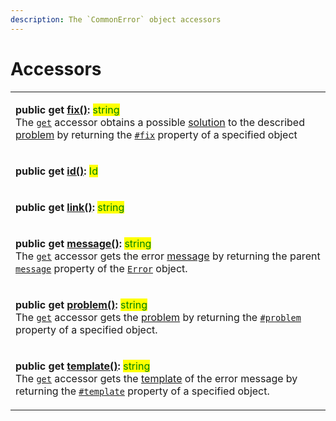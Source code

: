 ```yaml
---
description: The `CommonError` object accessors
---
```


# Accessors

|                                                                                                                                                                                                                                                                                                                                                                                                                                                                                                                                                                                                                                                                                     |
| ----------------------------------------------------------------------------------------------------------------------------------------------------------------------------------------------------------------------------------------------------------------------------------------------------------------------------------------------------------------------------------------------------------------------------------------------------------------------------------------------------------------------------------------------------------------------------------------------------------------------------------------------------------------------------------- |
| <p><strong>public get</strong> <a href="get-fix.md"><strong>fix()</strong></a><strong>:</strong> <mark style="color:green;">string</mark><br>The <a href="https://developer.mozilla.org/en-US/docs/Web/JavaScript/Reference/Functions/get"><code>get</code></a> accessor obtains a possible <a href="../../getting-started/basic-concepts.md#fix">solution</a> to the described <a href="get-problem.md">problem</a> by returning the <a href="../properties/fix.md"><code>#fix</code></a> property of a specified object</p>                                                                                                                                                       |
| <p><strong>public get</strong> <a href="get-id.md"><strong>id()</strong></a><strong>:</strong> <mark style="color:green;">Id</mark> | <mark style="color:green;">undefined</mark><br>The <a href="https://developer.mozilla.org/en-US/docs/Web/JavaScript/Reference/Functions/get"><code>get</code></a> accessor gets the error <a href="../../getting-started/basic-concepts.md#identification">identification</a> by returning the <a href="../properties/id.md"><code>#id</code></a> property of a specified object.</p>                                                                                                                                                         |
| <p><strong>public get</strong> <a href="get-link.md"><strong>link()</strong></a><strong>:</strong> <mark style="color:green;">string</mark> | <mark style="color:green;">undefined</mark><br>The <a href="https://developer.mozilla.org/en-US/docs/Web/JavaScript/Reference/Functions/get"><code>get</code></a> accessor gets the link(to read more about the thrown error) by returning the <a href="../properties/link.md"><code>#link</code></a> property of a specified object.</p>                                                                                                                                                                                             |
| <p><strong>public get</strong> <a href="get-message.md"><strong>message()</strong></a><strong>:</strong> <mark style="color:green;">string</mark><br>The <a href="https://developer.mozilla.org/en-US/docs/Web/JavaScript/Reference/Functions/get"><code>get</code></a> accessor gets the error <a href="../../getting-started/basic-concepts.md#message">message</a> by returning the parent <a href="https://developer.mozilla.org/en-US/docs/Web/JavaScript/Reference/Global_Objects/Error/message"><code>message</code></a> property of the <a href="https://developer.mozilla.org/en-US/docs/Web/JavaScript/Reference/Global_Objects/Error"><code>Error</code></a> object.</p> |
| <p><strong>public get</strong> <a href="get-problem.md"><strong>problem()</strong></a><strong>:</strong> <mark style="color:green;">string</mark><br>The <a href="https://developer.mozilla.org/en-US/docs/Web/JavaScript/Reference/Functions/get"><code>get</code></a> accessor gets the <a href="../../getting-started/basic-concepts.md#problem">problem</a> by returning the <a href="../properties/problem.md"><code>#problem</code></a> property of a specified object.</p>                                                                                                                                                                                                   |
| <p><strong>public get</strong> <a href="get-template.md"><strong>template()</strong></a><strong>:</strong> <mark style="color:green;">string</mark><br>The <a href="https://developer.mozilla.org/en-US/docs/Web/JavaScript/Reference/Functions/get"><code>get</code></a> accessor gets the <a href="../../getting-started/basic-concepts.md#template">template</a> of the error message by returning the <a href="../properties/template.md"><code>#template</code></a> property of a specified object.</p>                                                                                                                                                                        |
